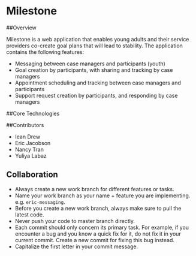 # Milestone

##Overview

Milestone is a web application that enables young adults and their service providers co-create goal plans that will lead to stability. The application contains the following features:
* Messaging between case managers and participants (youth)
* Goal creation by participants, with sharing and tracking by case managers
* Appointment scheduling and tracking between case managers and participants
* Support request creation by participants, and responding by case managers

##Core Technologies

##Contributors

* Iean Drew
* Eric Jacobson
* Nancy Tran
* Yuliya Labaz

## Collaboration

* Always create a new work branch for different features or tasks.
* Name your work branch as your name + feature you are implementing. e.g. `eric-messaging`.
* Before you create a new work branch, always make sure to pull the latest code.
* Never push your code to master branch directly.
* Each commit should only concern its primary task. For example, if you encounter a bug and you know
  a quick fix for it, do not fix it in your current commit. Create a new commit for fixing this bug
  instead.
* Capitalize the first letter in your commit message.
